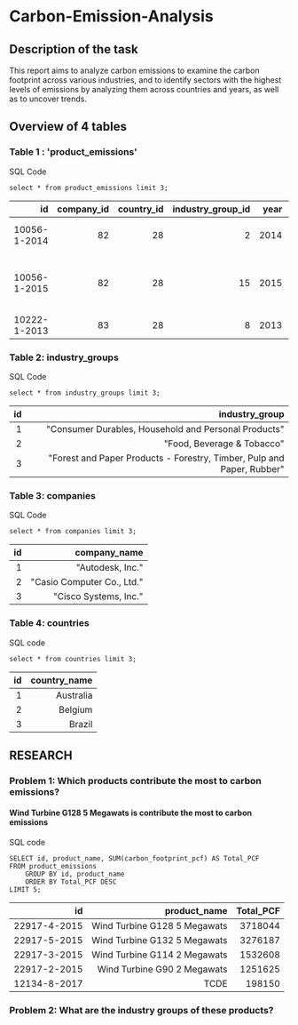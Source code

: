 # Carbon-Emission-Analysis

## Description of the task
This report aims to analyze carbon emissions to examine the carbon footprint across various industries, and to identify sectors with the highest levels of emissions by analyzing them across countries and years, as well as to uncover trends.

## Overview of 4 tables
### Table 1 : 'product_emissions'

SQL Code
```
select * from product_emissions limit 3;
```

| id           | company_id | country_id | industry_group_id | year | product_name                                                    | weight_kg | carbon_footprint_pcf | upstream_percent_total_pcf | operations_percent_total_pcf | downstream_percent_total_pcf | 
| -----------: | ---------: | ---------: | ----------------: | ---: | --------------------------------------------------------------: | --------: | -------------------: | -------------------------: | ---------------------------: | ---------------------------: | 
| 10056-1-2014 | 82         | 28         | 2                 | 2014 | Frosted Flakes(R) Cereal                                        | 0.7485    | 2                    | 57.50                      | 30.00                        | 12.50                        | 
| 10056-1-2015 | 82         | 28         | 15                | 2015 | "Frosted Flakes, 23 oz, produced in Lancaster, PA (one carton)" | 0.7485    | 2                    | 57.50                      | 30.00                        | 12.50                        | 
| 10222-1-2013 | 83         | 28         | 8                 | 2013 | Office Chair                                                    | 20.68     | 73                   | 80.63                      | 17.36                        | 2.01                         |         

### Table 2: industry_groups

SQL Code
```
select * from industry_groups limit 3;
```

| id | industry_group                                                         | 
| -: | ---------------------------------------------------------------------: | 
| 1  | "Consumer Durables, Household and Personal Products"                   | 
| 2  | "Food, Beverage & Tobacco"                                             | 
| 3  | "Forest and Paper Products - Forestry, Timber, Pulp and Paper, Rubber" |             | 17.36                        | 2.01                         |         

### Table 3: companies

SQL Code
```
select * from companies limit 3;
```

| id | company_name               | 
| -: | -------------------------: | 
| 1  | "Autodesk, Inc."           | 
| 2  | "Casio Computer Co., Ltd." | 
| 3  | "Cisco Systems, Inc."      |         

### Table 4: countries

SQL code
```
select * from countries limit 3;
```

| id | country_name | 
| -: | -----------: | 
| 1  | Australia    | 
| 2  | Belgium      | 
| 3  | Brazil       |         

## RESEARCH

### Problem 1: Which products contribute the most to carbon emissions?
#### 	 Wind Turbine G128 5 Megawats is contribute the most to carbon emissions

SQL code
```
SELECT id, product_name, SUM(carbon_footprint_pcf) AS Total_PCF
FROM product_emissions
	GROUP BY id, product_name
	ORDER BY Total_PCF DESC
LIMIT 5;
```

| id           | product_name                 | Total_PCF | 
| -----------: | ---------------------------: | --------: | 
| 22917-4-2015 | Wind Turbine G128 5 Megawats | 3718044   | 
| 22917-5-2015 | Wind Turbine G132 5 Megawats | 3276187   | 
| 22917-3-2015 | Wind Turbine G114 2 Megawats | 1532608   | 
| 22917-2-2015 | Wind Turbine G90 2 Megawats  | 1251625   | 
| 12134-8-2017 | TCDE                         | 198150    |         

### Problem 2: What are the industry groups of these products?
